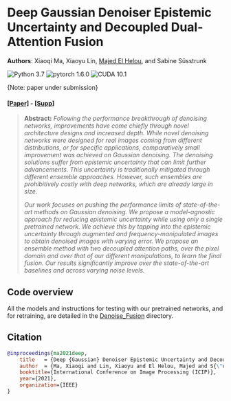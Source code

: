 # Deep Gaussian Denoiser Epistemic Uncertainty and Decoupled Dual-Attention Fusion

**Authors**: Xiaoqi Ma, Xiaoyu Lin, [Majed El Helou](https://majedelhelou.github.io/), and Sabine Süsstrunk

![Python 3.7](https://img.shields.io/badge/python-3.7-green.svg?style=plastic)
![pytorch 1.6.0](https://img.shields.io/badge/pytorch-1.6.0-green.svg?style=plastic)
![CUDA 10.1](https://camo.githubusercontent.com/5e1f2e59c9910aa4426791d95a714f1c90679f5a/68747470733a2f2f696d672e736869656c64732e696f2f62616467652f637564612d31302e312d677265656e2e7376673f7374796c653d706c6173746963)

{Note: paper under submission}

#### [[Paper]](http://arxiv.org/abs/2101.04631) - [[Supp]](https://github.com/IVRL/DEU/blob/main/supplementary_material.pdf)

> **Abstract:** *Following the performance breakthrough of denoising networks, improvements have come chiefly through novel architecture designs and increased depth. While novel denoising networks were designed for real images coming from different distributions, or for specific applications, comparatively small improvement was achieved on Gaussian denoising. The denoising solutions suffer from epistemic uncertainty that can limit further advancements. This uncertainty is traditionally mitigated through different ensemble approaches. However, such ensembles are prohibitively costly with deep networks, which are already large in size.*
>
> *Our work focuses on pushing the performance limits of state-of-the-art methods on Gaussian denoising. We propose a model-agnostic approach for reducing epistemic uncertainty while using only a single pretrained network. We achieve this by tapping into the epistemic uncertainty through augmented and frequency-manipulated images to obtain denoised images with varying error. We propose an ensemble method with two decoupled attention paths, over the pixel domain and over that of our different manipulations, to learn the final fusion. Our results significantly improve over the state-of-the-art baselines and across varying noise levels.*


## Code overview
All the models and instructions for testing with our pretrained networks, and for retraining, are detailed in the [Denoise_Fusion](https://github.com/IVRL/DEU/tree/main/Denoise_Fusion) directory.

## Citation
```bibtex
@inproceedings{ma2021deep,
    title   = {Deep {Gaussian} Denoiser Epistemic Uncertainty and Decoupled Dual-Attention Fusion},
    author  = {Ma, Xiaoqi and Lin, Xiaoyu and El Helou, Majed and S{\"u}sstrunk, Sabine},
    booktitle={International Conference on Image Processing (ICIP)},
    year={2021},
    organization={IEEE}
}
```

